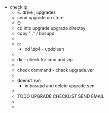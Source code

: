 - check ip
	- E:  drive , upgrades
	- send upgrade on store
	- E:
	- cd into upgrade upgrade directoy
	- copy   " *.*" / bosupd
	-
	- c:
		- cd \dp4 - updclean
	-
	- dir - check for cmd and zip
	-
	- check command - check upgrade.ver
	-
	- doens't run
		- in bosupd and delete upgrade.sen
	-
	- TODO UPGRADE CHECKLIST SEND EMAIL
	-
	-